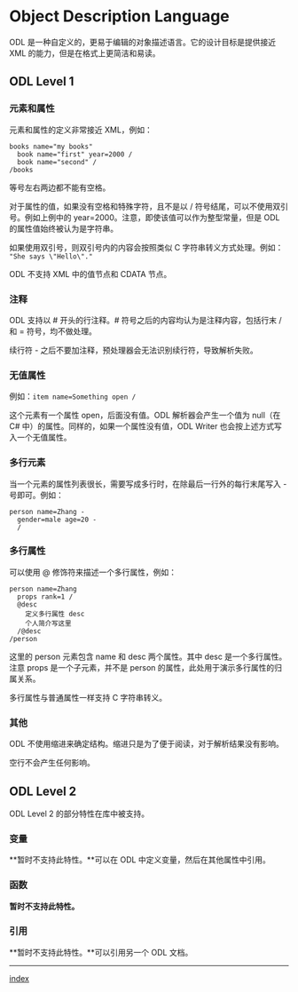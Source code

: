# Object Description Language

ODL 是一种自定义的，更易于编辑的对象描述语言。它的设计目标是提供接近 XML 的能力，但是在格式上更简洁和易读。

## ODL Level 1

### 元素和属性

元素和属性的定义非常接近 XML，例如：
```
books name="my books"
  book name="first" year=2000 /
  book name="second" /
/books
```

等号左右两边都不能有空格。

对于属性的值，如果没有空格和特殊字符，且不是以 / 符号结尾，可以不使用双引号。例如上例中的 year=2000。注意，即使该值可以作为整型常量，但是 ODL 的属性值始终被认为是字符串。

如果使用双引号，则双引号内的内容会按照类似 C 字符串转义方式处理。例如：  
`"She says \"Hello\"."`

ODL 不支持 XML 中的值节点和 CDATA 节点。

### 注释

ODL 支持以 # 开头的行注释。# 符号之后的内容均认为是注释内容，包括行末 / 和 = 符号，均不做处理。

续行符 - 之后不要加注释，预处理器会无法识别续行符，导致解析失败。

### 无值属性

例如：`item name=Something open /`

这个元素有一个属性 open，后面没有值。ODL 解析器会产生一个值为 null（在 C# 中）的属性。同样的，如果一个属性没有值，ODL Writer 也会按上述方式写入一个无值属性。

### 多行元素

当一个元素的属性列表很长，需要写成多行时，在除最后一行外的每行末尾写入 - 号即可。例如：
```
person name=Zhang -
  gender=male age=20 -
  /
```

### 多行属性

可以使用 @ 修饰符来描述一个多行属性，例如：
```
person name=Zhang
  props rank=1 /
  @desc
    定义多行属性 desc
    个人简介写这里    
  /@desc
/person
```

这里的 person 元素包含 name 和 desc 两个属性。其中 desc 是一个多行属性。注意 props 是一个子元素，并不是 person 的属性，此处用于演示多行属性的归属关系。

多行属性与普通属性一样支持 C 字符串转义。

### 其他

ODL 不使用缩进来确定结构。缩进只是为了便于阅读，对于解析结果没有影响。

空行不会产生任何影响。

## ODL Level 2

ODL Level 2 的部分特性在库中被支持。

### 变量

**暂时不支持此特性。**可以在 ODL 中定义变量，然后在其他属性中引用。

### 函数

**暂时不支持此特性。**

### 引用

**暂时不支持此特性。**可以引用另一个 ODL 文档。

---
[index](index)
